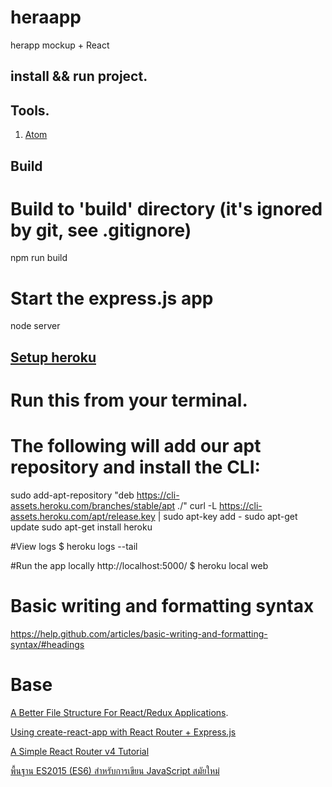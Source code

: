 # heraapp
herapp mockup + React

## install && run project.

## Tools.
1. [Atom]()

## Build
# Build to 'build' directory (it's ignored by git, see .gitignore)
npm run build
# Start the express.js app
node server

## [Setup heroku](https://devcenter.heroku.com/articles/getting-started-with-nodejs#set-up)

# Run this from your terminal.
# The following will add our apt repository and install the CLI:
sudo add-apt-repository "deb https://cli-assets.heroku.com/branches/stable/apt ./"
curl -L https://cli-assets.heroku.com/apt/release.key | sudo apt-key add -
sudo apt-get update
sudo apt-get install heroku


#View logs
 $ heroku logs --tail

#Run the app locally http://localhost:5000/
 $ heroku local web


# Basic writing and formatting syntax
https://help.github.com/articles/basic-writing-and-formatting-syntax/#headings

# Base
[A Better File Structure For React/Redux Applications](https://marmelab.com/blog/2015/12/17/react-directory-structure.html).

[Using create-react-app with React Router + Express.js](https://medium.com/@patriciolpezjuri/using-create-react-app-with-react-router-express-js-8fa658bf892d)

[A Simple React Router v4 Tutorial](https://medium.com/@pshrmn/a-simple-react-router-v4-tutorial-7f23ff27adf)

[พื้นฐาน ES2015 (ES6) สำหรับการเขียน JavaScript สมัยใหม่](https://www.babelcoder.com/blog/posts/introduction-to-es2015)
